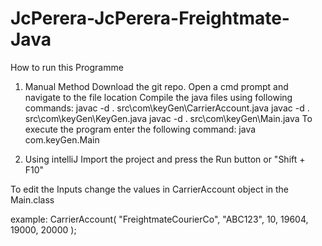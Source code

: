# JcPerera-JcPerera-Freightmate-Java
How to run this Programme
  1) Manual Method
      Download the git repo.
      Open a cmd prompt and navigate to the file location
      Compile the java files using following commands:
        javac -d . src\com\keyGen\CarrierAccount.java
        javac -d . src\com\keyGen\KeyGen.java
        javac -d . src\com\keyGen\Main.java
      To execute the program enter the following command:
        java com.keyGen.Main 
      
  2) Using intelliJ
        Import the project and press the Run button or "Shift + F10"

To edit the Inputs change the values in CarrierAccount object in the Main.class

example:
  CarrierAccount(
    "FreightmateCourierCo",
    "ABC123",
    10,
    19604,
    19000,
    20000
    );
